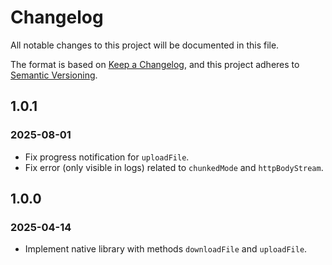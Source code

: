# Changelog
All notable changes to this project will be documented in this file.

The format is based on [Keep a Changelog](https://keepachangelog.com/en/1.0.0/),
and this project adheres to [Semantic Versioning](https://semver.org/spec/v2.0.0.html).

## 1.0.1

### 2025-08-01

- Fix progress notification for `uploadFile`.
- Fix error (only visible in logs) related to `chunkedMode` and `httpBodyStream`.

## 1.0.0

### 2025-04-14

- Implement native library with methods `downloadFile` and `uploadFile`.
